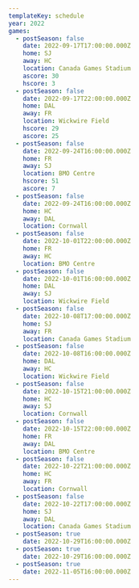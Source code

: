 ```yaml
---
templateKey: schedule
year: 2022
games:
  - postSeason: false
    date: 2022-09-17T17:00:00.000Z
    home: SJ
    away: HC
    location: Canada Games Stadium
    ascore: 30
    hscore: 3
  - postSeason: false
    date: 2022-09-17T22:00:00.000Z
    home: DAL
    away: FR
    location: Wickwire Field
    hscore: 29
    ascore: 25
  - postSeason: false
    date: 2022-09-24T16:00:00.000Z
    home: FR
    away: SJ
    location: BMO Centre
    hscore: 51
    ascore: 7
  - postSeason: false
    date: 2022-09-24T16:00:00.000Z
    home: HC
    away: DAL
    location: Cornwall
  - postSeason: false
    date: 2022-10-01T22:00:00.000Z
    home: FR
    away: HC
    location: BMO Centre
  - postSeason: false
    date: 2022-10-01T16:00:00.000Z
    home: DAL
    away: SJ
    location: Wickwire Field
  - postSeason: false
    date: 2022-10-08T17:00:00.000Z
    home: SJ
    away: FR
    location: Canada Games Stadium
  - postSeason: false
    date: 2022-10-08T16:00:00.000Z
    home: DAL
    away: HC
    location: Wickwire Field
  - postSeason: false
    date: 2022-10-15T21:00:00.000Z
    home: HC
    away: SJ
    location: Cornwall
  - postSeason: false
    date: 2022-10-15T22:00:00.000Z
    home: FR
    away: DAL
    location: BMO Centre
  - postSeason: false
    date: 2022-10-22T21:00:00.000Z
    home: HC
    away: FR
    location: Cornwall
  - postSeason: false
    date: 2022-10-22T17:00:00.000Z
    home: SJ
    away: DAL
    location: Canada Games Stadium
  - postSeason: true
    date: 2022-10-29T16:00:00.000Z
  - postSeason: true
    date: 2022-10-29T16:00:00.000Z
  - postSeason: true
    date: 2022-11-05T16:00:00.000Z
---
```


